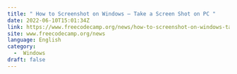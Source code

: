 ```yaml
---
title: " How to Screenshot on Windows – Take a Screen Shot on PC "
date: 2022-06-10T15:01:34Z
link: https://www.freecodecamp.org/news/how-to-screenshot-on-windows-take-a-screen-shot-on-pc/?utm_medium=RSS&utm_source=news.12bit.vn
site: www.freecodecamp.org/news
language: English
category:
  -  Windows 
draft: false
---
```

